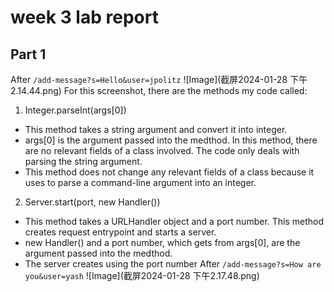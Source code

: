 # week 3 lab report
## Part 1
After `/add-message?s=Hello&user=jpolitz`
![Image](截屏2024-01-28 下午2.14.44.png)
For this screenshot, there are the methods my code called:
1. Integer.parseInt(args[0])
- This method takes a string argument and convert it into integer.
- args[0] is the argument passed into the medthod. In this method, there are no relevant fields of a class involved. The code only deals with parsing the string argument.
- This method does not change any relevant fields of a class because it uses to parse a command-line argument into an integer.
2. Server.start(port, new Handler())
- This method takes a URLHandler object and a port number. This method creates request entrypoint and starts a server.
- new Handler() and a port number, which gets from args[0], are the argument passed into the medthod.
- The server creates using the port number
After `/add-message?s=How are you&user=yash`
![Image](截屏2024-01-28 下午2.17.48.png)
